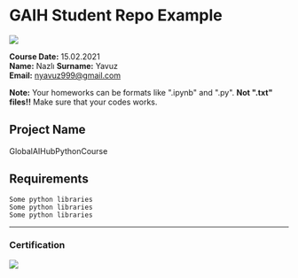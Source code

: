 # GAIH Student Repo Example
![](img/logo.png)

**Course Date:** 15.02.2021  
**Name:** Nazlı 
**Surname:** Yavuz  
**Email:** nyavuz999@gmail.com  

**Note:** Your homeworks can be formats like ".ipynb" and ".py". **Not ".txt" files!!** Make sure that your codes works.  

## Project Name
GlobalAIHubPythonCourse

## Requirements
```
Some python libraries
Some python libraries
Some python libraries
```
---

### Certification
![](img/certificate_ex.png)

